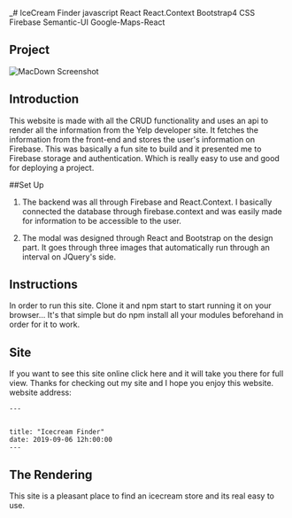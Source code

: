 _# IceCream Finder
javascript
React
React.Context
Bootstrap4
CSS
Firebase
Semantic-UI
Google-Maps-React

## Project


![MacDown Screenshot](https://i.imgur.com/UMwyjIZ.png)
## Introduction

This website is made with all the CRUD functionality and  uses an api to render all the information from the Yelp developer site. It fetches the information from the front-end and stores the user's information on Firebase. This was basically a fun site to build and it presented me to Firebase storage and authentication. Which is really easy to use and good for deploying a project. 

##Set Up

1. The backend was all through Firebase and React.Context. I basically connected the database through firebase.context and was easily made for information to be accessible to the user.

2. The modal was designed through React and Bootstrap on the design part. It goes through three images that automatically run through an interval on JQuery's side. 


## Instructions
 In order to run this site. Clone it and npm start to start running it on your browser... It's that simple but do npm install all your modules beforehand in order for it to work. 


## Site
  If you want to see this site online click here and it will take you there for full view. Thanks for checking out my site and I hope you enjoy this website. 
  website address: 
```
---

  
title: "Icecream Finder"
date: 2019-09-06 12h:00:00
---

```

## <a name="rendering-pane"></a>The Rendering 
This site is a pleasant place to find an icecream store and its real easy to use.